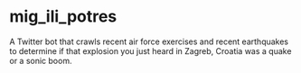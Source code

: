 # mig_ili_potres

A Twitter bot that crawls recent air force exercises and recent earthquakes to determine if that explosion you just heard in Zagreb, Croatia was a quake or a sonic boom.
